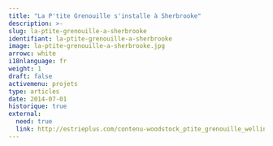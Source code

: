 ```yaml
---
title: "La P'tite Grenouille s'installe à Sherbrooke"
description: >-
slug: la-ptite-grenouille-a-sherbrooke
identifiant: la-ptite-grenouille-a-sherbrooke 
image: la-ptite-grenouille-a-sherbrooke.jpg
arrowc: white
i18nlanguage: fr
weight: 1
draft: false
activemenu: projets
type: articles
date: 2014-07-01
historique: true
external:
  need: true
  link: http://estrieplus.com/contenu-woodstock_ptite_grenouille_wellington_bar-1555-32334.html 
---
```


 

